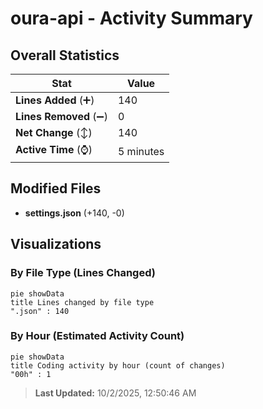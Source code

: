 # oura-api - Activity Summary 

## Overall Statistics

| Stat                   | Value                                                             |
| ---------------------- | ----------------------------------------------------------------- |
| **Lines Added** (➕)   | 140                                          |
| **Lines Removed** (➖) | 0                                        |
| **Net Change** (↕)    | 140                |
| **Active Time** (⌚)   | 5 minutes |


## Modified Files
- **settings.json** (+140, -0)

## Visualizations

### By File Type (Lines Changed)

```mermaid
pie showData
title Lines changed by file type
".json" : 140
```

### By Hour (Estimated Activity Count)

```mermaid
pie showData
title Coding activity by hour (count of changes)
"00h" : 1
```


> **Last Updated:** 10/2/2025, 12:50:46 AM